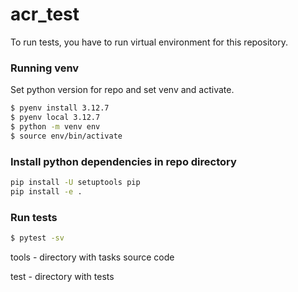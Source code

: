 # acr_test

To run tests, you have to run virtual environment for this repository.

### Running venv

Set python version for repo and set venv and activate.
```sh
$ pyenv install 3.12.7
$ pyenv local 3.12.7
$ python -m venv env
$ source env/bin/activate
```

### Install python dependencies in repo directory
```sh
pip install -U setuptools pip
pip install -e .
```

### Run tests
```sh
$ pytest -sv
```

tools  - directory with tasks source code

test - directory with tests
